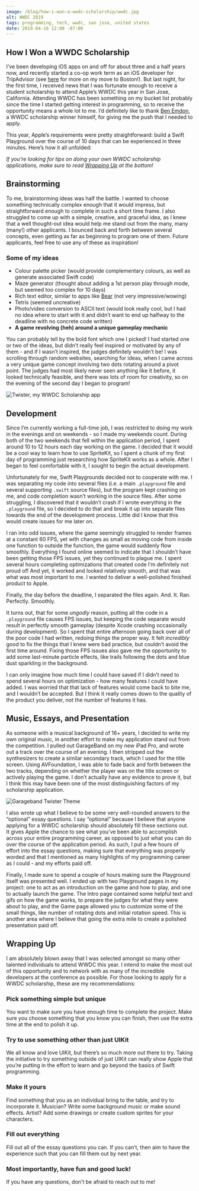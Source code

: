 ```yaml
---
image: /blog/how-i-won-a-wwdc-scholarship/wwdc.jpg
alt: WWDC 2019
tags: programming, tech, wwdc, san jose, united states
date: 2019-04-16 12:00 -07:00
---
```


## How I Won a WWDC Scholarship

I’ve been developing iOS apps on and off for about three and a half years now, and recently started a co-op work term as an iOS developer for TripAdvisor (see [here](/post/a-new-chapter) for more on my move to Boston!). But last night, for the first time, I received news that I was fortunate enough to receive a student scholarship to attend Apple’s WWDC this year in San Jose, California. Attending WWDC has been something on my bucket list probably since the time I started getting interest in programming, so to receive the opportunity means a whole lot to me. I’d definitely like to thank [Ben Emdon](https://benemdon.github.io/), a WWDC scholarship winner himself, for giving me the push that I needed to apply.

This year, Apple’s requirements were pretty straightforward: build a Swift Playground over the course of 10 days that can be experienced in three minutes. Here’s how it all unfolded:

*If you’re looking for tips on doing your own WWDC scholarship applications, make sure to read [Wrapping Up](#wrapping-up) at the bottom!*

## Brainstorming

To me, brainstorming ideas was half the battle. I wanted to choose something technically complex enough that it would impress, but straightforward enough to complete in such a short time frame. I also struggled to come up with a simple, creative, and graceful idea, as I knew that a well thought-out idea would help me stand out from the many, many (many!) other applicants. I bounced back and forth between several concepts, even getting as far as beginning to program one of them. Future applicants, feel free to use any of these as inspiration!

### Some of my ideas

- Colour palette picker (would provide complementary colours, as well as generate associated Swift code)
- Maze generator (thought about adding a 1st person play through mode, but seemed too complex for 10 days)
- Rich text editor, similar to apps like [Bear](https://bear.app/) (not very impressive/wowing)
- Tetris (seemed uncreative)
- Photo/video conversion to ASCII text (would look really cool, but I had no idea where to start with it and didn’t want to end up halfway to the deadline with no concrete code written)
- **A game revolving (heh) around a unique gameplay mechanic**

You can probably tell by the bold font which one I picked! I had started one or two of the ideas, but didn’t really feel inspired or motivated by any of them - and if I wasn’t inspired, the judges definitely wouldn’t be! I was scrolling through random websites, searching for ideas, when I came across a very unique game concept involving two dots rotating around a pivot point. The judges had most likely never seen anything like it before, it looked technically feasible, and there was lots of room for creativity, so on the evening of the second day I began to program!

![Twister, my WWDC Scholarship app](/blog/how-i-won-a-wwdc-scholarship/twister.gif)

## Development

Since I’m currently working a full-time job, I was restricted to doing my work in the evenings and on weekends - so I made my weekends count. During both of the two weekends that fell within the application period, I spent around 10 to 12 hours each day working on the game. I decided that it would be a cool way to learn how to use SpriteKit, so I spent a chunk of my first day of programming just researching how SpriteKit works as a whole. After I began to feel comfortable with it, I sought to begin the actual development.

Unfortunately for me, Swift Playgrounds decided not to cooperate with me. I was separating my code into several files (i.e. a main `.playground` file and several supporting `.swift` source files), but the program kept crashing on me, and code completion wasn’t working in the source files. After some struggling, I discovered that it wouldn’t crash if I wrote everything in the `.playground` file, so I decided to do that and break it up into separate files towards the end of the development process. Little did I know that this would create issues for me later on.

I ran into odd issues, where the game seemingly struggled to render frames at a constant 60 FPS, yet with changes as small as moving code from inside one function to outside the function, the game would suddenly flow smoothly. Everything I found online seemed to indicate that I shouldn’t have been getting those FPS issues, yet they continued to plague me. I spent several hours completing optimizations that created code I’m definitely not proud of! And yet, it worked and looked relatively smooth, and that was what was most important to me. I wanted to deliver a well-polished finished product to Apple.

Finally, the day before the deadline, I separated the files again. And. It. Ran. Perfectly. Smoothly.

It turns out, that for some *ungodly* reason, putting all the code in a `.playground` file causes FPS issues, but keeping the code separate would result in perfectly smooth gameplay (despite Xcode crashing occasionally during development). So I spent that entire afternoon going back over all of the poor code I had written, redoing things the proper way. It felt *incredibly* good to fix the things that I knew were bad practice, but couldn’t avoid the first time around. Fixing those FPS issues also gave me the opportunity to add some last-minute particle effects, like trails following the dots and blue dust sparkling in the background.

I can only imagine how much time I could have saved if I didn’t need to spend several hours on optimization - how many features I could have added. I was worried that that lack of features would come back to bite me, and I wouldn’t be accepted. But I think it really comes down to the quality of the product you deliver, not the number of features it has.

## Music, Essays, and Presentation

As someone with a musical background of 16+ years, I decided to write my own original music, in another effort to make my application stand out from the competition. I pulled out GarageBand on my new iPad Pro, and wrote out a track over the course of an evening. I then stripped out the synthesizers to create a similar secondary track, which I used for the title screen. Using AVFoundation, I was able to fade back and forth between the two tracks, depending on whether the player was on the title screen or actively playing the game. I don’t actually have any evidence to prove it, but I think this may have been one of the most distinguishing factors of my scholarship application.

![Garageband Twister Theme](/blog/how-i-won-a-wwdc-scholarship/garageband.png)

I also wrote up what I believe to be some very well-rounded answers to the “optional” essay questions. I say “optional” because I believe that anyone applying for a WWDC scholarship should absolutely fill these sections out. It gives Apple the chance to see what you’ve been able to accomplish across your entire programming career, as opposed to just what you can do over the course of the application period. As such, I put a few hours of effort into the essay questions, making sure that everything was properly worded and that I mentioned as many highlights of my programming career as I could - and my efforts paid off.

Finally, I made sure to spend a couple of hours making sure the Playground itself was presented well. I ended up with two Playground pages in my project: one to act as an introduction on the game and how to play, and one to actually launch the game. The Intro page contained some helpful text and gifs on how the game works, to prepare the judges for what they were about to play, and the Game page allowed you to customize some of the small things, like number of rotating dots and initial rotation speed. This is another area where I believe that going the extra mile to create a polished presentation paid off.

## Wrapping Up

I am absolutely blown away that I was selected amongst so many other talented individuals to attend WWDC this year. I intend to make the most out of this opportunity and to network with as many of the incredible developers at the conference as possible. For those looking to apply for a WWDC scholarship, these are my recommendations:

### Pick something simple but unique

You want to make sure you have enough time to complete the project. Make sure you choose something that you know you can finish, then use the extra time at the end to polish it up.

### Try to use something other than just UIKit

We all know and love UIKit, but there’s so much more out there to try. Taking the initiative to try something outside of just UIKit can really show Apple that you’re putting in the effort to learn and go beyond the basics of Swift programming.

### Make it yours

Find something that you as an individual bring to the table, and try to incorporate it. Musician? Write some background music or make sound effects. Artist? Add some drawings or create custom sprites for your characters.

### Fill out everything

Fill out all of the essay questions you can. If you can’t, then aim to have the experience such that you can fill them out by next year.

### Most importantly, have fun and good luck!

If you have any questions, don't be afraid to reach out to me!
